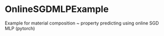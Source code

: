 # OnlineSGDMLPExample
Example for material composition ~ property predicting using online SGD MLP (pytorch)
